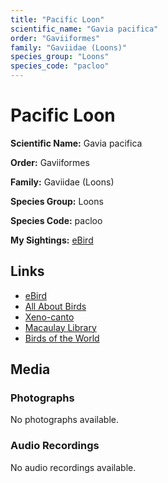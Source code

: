 ```yaml
---
title: "Pacific Loon"
scientific_name: "Gavia pacifica"
order: "Gaviiformes"
family: "Gaviidae (Loons)"
species_group: "Loons"
species_code: "pacloo"
---
```


# Pacific Loon

**Scientific Name:** Gavia pacifica

**Order:** Gaviiformes

**Family:** Gaviidae (Loons)

**Species Group:** Loons

**Species Code:** pacloo

**My Sightings:** [eBird](https://ebird.org/lifelist?r=world&time=life&spp=pacloo)

## Links
* [eBird](https://ebird.org/species/pacloo) 
* [All About Birds](https://www.allaboutbirds.org/guide/pacloo) 
* [Xeno-canto](https://www.xeno-canto.org/species/pacloo) 
* [Macaulay Library](https://search.macaulaylibrary.org/catalog?taxonCode=pacloo&sort=rating_rank_desc)
* [Birds of the World](https://birdsoftheworld.org/bow/species/pacloo)

## Media
### Photographs
No photographs available.

### Audio Recordings
No audio recordings available.
